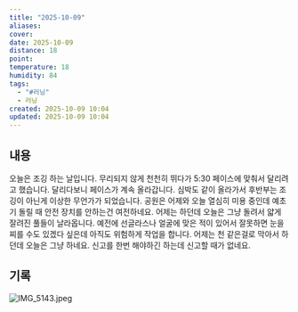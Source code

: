 ```yaml
---
title: "2025-10-09"
aliases:
cover:
date: 2025-10-09
distance: 18
point:
temperature: 18
humidity: 84
tags:
  - "#러닝"
  - 러닝
created: 2025-10-09 10:04
updated: 2025-10-09 10:04
---
```


## 내용
오늘은 조깅 하는 날입니다. 무리되지 않게 천천히 뛰다가 5:30 페이스에 맞춰서 달리려고 했습니다. 달리다보니 페이스가 계속 올라갑니다. 심박도 같이 올라가서 후반부는 조깅이 아닌게 이상한 무언가가 되었습니다. 
공원은 어제와 오늘 열심히 미용 중인데 예초기 돌릴 때 안전 장치를 안하는건 여전하네요. 어제는 하던데 오늘은 그냥 돌려서 얇게 잘려진 풀들이 날라옵니다. 예전에 선글라스나 얼굴에 맞은 적이 있어서 잘못하면 눈을 찌를 수도 있겠다 싶은데 아직도 위험하게 작업을 합니다. 어제는 천 같은걸로 막아서 하던데 오늘은 그냥 하네요. 신고를 한번 해야하긴 하는데 신고할 때가 없네요.

## 기록

![IMG_5143.jpeg](/images/IMG_5143.jpeg)
